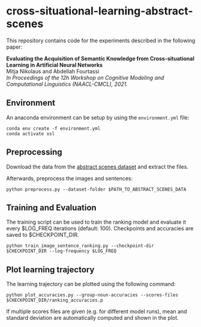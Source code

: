 # cross-situational-learning-abstract-scenes

This repository contains code for the experiments described in the following paper:

**Evaluating the Acquisition of Semantic Knowledge from Cross-situational Learning in Artificial Neural Networks**  
Mitja Nikolaus and Abdellah Fourtassi  
_In Proceedings of the 12h Workshop on Cognitive Modeling and Computational Linguistics (NAACL-CMCL), 2021._


## Environment
An anaconda environment can be setup by using the `environment.yml` file:
```
conda env create -f environment.yml
conda activate xsl
```

## Preprocessing
Download the data from the [abstract scenes dataset](https://vision.ece.vt.edu/clipart/) and extract the files.

Afterwards, preprocess the images and sentences:
```
python preprocess.py --dataset-folder $PATH_TO_ABSTRACT_SCENES_DATA
```

## Training and Evaluation

The training script can be used to train the ranking model and evaluate it every $LOG_FREQ iterations (default: 100).
Checkpoints and accuracies are saved to $CHECKPOINT_DIR.

```
python train_image_sentence_ranking.py --checkpoint-dir $CHECKPOINT_DIR --log-frequency $LOG_FREQ
```

## Plot learning trajectory

The learning trajectory can be plotted using the following command:

```
python plot_accuracies.py --group-noun-accuracies --scores-files $CHECKPOINT_DIR/ranking_accuracies.p
```

If multiple scores files are given (e.g. for different model runs), mean and standard deviation are automatically
computed and shown in the plot.
